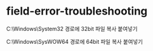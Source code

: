 # field-error-troubleshooting


C:\Windows\System32 경로에 32bit 파일 복사 붙여넣기

C:\Windows\SysWOW64 경로에 64bit 파일 복사 붙여넣기
